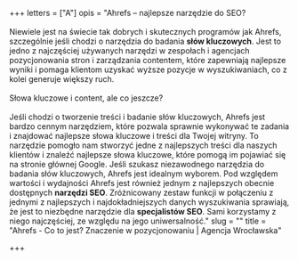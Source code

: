 +++
letters = ["A"]
opis = "Ahrefs – najlepsze narzędzie do SEO?<br><br>Niewiele jest na świecie tak dobrych i skutecznych programów jak Ahrefs, szczególnie jeśli chodzi o narzędzia do badania <strong>słów kluczowych</strong>. Jest to jedno z najczęściej używanych narzędzi w zespołach i agencjach pozycjonowania stron i zarządzania contentem, które zapewniają najlepsze wyniki i pomaga klientom uzyskać wyższe pozycje w wyszukiwaniach, co z kolei generuje większy ruch.<br><br>Słowa kluczowe i content, ale co jeszcze?<br><br>Jeśli chodzi o tworzenie treści i badanie słów kluczowych, Ahrefs jest bardzo cennym narzędziem, które pozwala sprawnie wykonywać te zadania i znajdować najlepsze słowa kluczowe i treści dla Twojej witryny. To narzędzie pomogło nam stworzyć jedne z najlepszych treści dla naszych klientów i znaleźć najlepsze słowa kluczowe, które pomogą im pojawiać się na stronie głównej Google. Jeśli szukasz niezawodnego narzędzia do badania słów kluczowych, Ahrefs jest idealnym wyborem. Pod względem wartości i wydajności Ahrefs jest również jednym z najlepszych obecnie dostępnych <strong>narzędzi SEO</strong>. Zróżnicowany zestaw funkcji w połączeniu z jednymi z najlepszych i najdokładniejszych danych wyszukiwania sprawiają, że jest to niezbędne narzędzie dla <strong>specjalistów SEO</strong>. Sami korzystamy z niego najczęściej, ze względu na jego uniwersalność."
slug = ""
title = "Ahrefs - Co to jest? Znaczenie w pozycjonowaniu | Agencja Wrocławska"

+++
